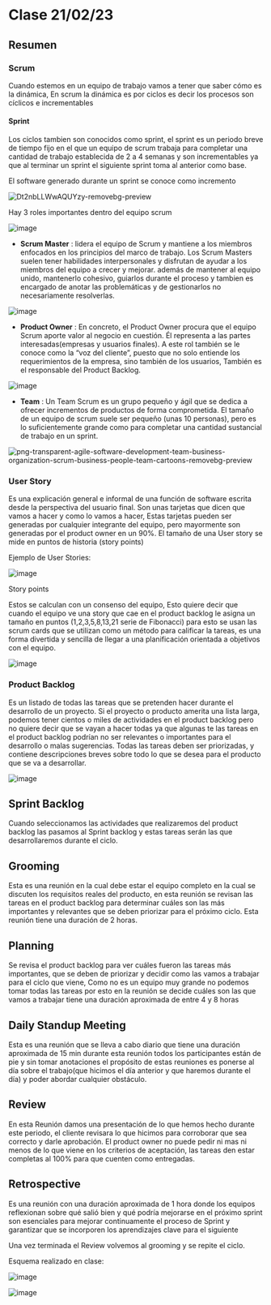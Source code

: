 # Clase 21/02/23 #
## Resumen ##

### Scrum ###

Cuando estemos en un equipo de trabajo vamos a tener que saber cómo es la dinámica, En scrum la dinámica es por ciclos es decir los procesos son cíclicos e incrementables 

#### Sprint ####

Los ciclos tambien son conocidos como sprint, el sprint es un periodo breve de tiempo fijo en el que un equipo de scrum trabaja para completar una cantidad de trabajo establecida de 2 a 4 semanas y son incrementables ya que al terminar un sprint el siguiente sprint toma al anterior como base.

El software generado durante un sprint se conoce como incremento


![Dt2nbLLWwAQUYzy-removebg-preview](https://user-images.githubusercontent.com/123017277/220518748-7078719c-4f83-4ec1-b7fc-b03895d42d85.png)

Hay 3 roles importantes dentro del equipo scrum

![image](https://user-images.githubusercontent.com/123017277/220528152-d389cf3b-d965-4db1-946f-f9dccbf0b9ca.png)

- **Scrum Master** : lidera el equipo de Scrum y mantiene a los miembros enfocados en los principios del marco de trabajo. Los Scrum Masters suelen tener habilidades interpersonales y disfrutan de ayudar a los miembros del equipo a crecer y mejorar.  además de mantener al equipo unido, mantenerlo cohesivo,  guiarlos durante el proceso y tambien es encargado de anotar las problemáticas y de gestionarlos no necesariamente resolverlas.

![image](https://user-images.githubusercontent.com/123017277/220531279-78d8e3c0-8fd0-49ff-b562-91b3a46ae094.png)

- **Product Owner** : En concreto, el Product Owner procura que el equipo Scrum aporte valor al negocio en cuestión. Él representa a las partes interesadas(empresas y usuarios finales). A este rol también se le conoce como la “voz del cliente”, puesto que no solo entiende los requerimientos de la empresa, sino también de los usuarios, También es el responsable del Product Backlog.

![image](https://user-images.githubusercontent.com/123017277/220530005-a619da28-3929-4ead-975b-59ac2cfa9317.png)

- **Team** : Un Team Scrum es un grupo pequeño y ágil que se dedica a ofrecer incrementos de productos de forma comprometida. El tamaño de un equipo de scrum suele ser              pequeño (unas 10 personas), pero es lo suficientemente grande como para completar una cantidad sustancial de trabajo en un sprint.

![png-transparent-agile-software-development-team-business-organization-scrum-business-people-team-cartoons-removebg-preview](https://user-images.githubusercontent.com/123017277/220531907-aad2e88b-cdef-4b71-9b5e-11f12ef1d25b.png)

### User Story ###

Es una explicación general e informal de una función de software escrita desde la perspectiva del usuario final. Son unas tarjetas que dicen que vamos a hacer y como lo vamos a hacer, Estas tarjetas pueden ser generadas por cualquier integrante del equipo, pero mayormente son generadas por el product owner en un 90%. El tamaño de una User story se mide en puntos de historia (story points)

Ejemplo de User Stories:

![image](https://user-images.githubusercontent.com/123017277/220520569-b65cd898-8047-4c17-8e74-c5d865a5a5d9.png)

Story points 

Estos se calculan con un consenso del equipo, Esto quiere decir que cuando el equipo ve una story que cae en el product backlog le asigna un tamaño en puntos (1,2,3,5,8,13,21 serie de Fibonacci) para esto se usan las scrum cards que se utilizan como un método para calificar la tareas, es una forma divertida y sencilla de llegar a una planificación orientada a objetivos con el equipo.

![image](https://user-images.githubusercontent.com/123017277/220536679-6c2357f1-a0e7-49b5-8bee-8fdd2aa11862.png)


### Product Backlog ###

Es un listado de todas las tareas que se pretenden hacer durante el desarrollo de un proyecto. Si el proyecto o producto amerita una lista larga, podemos tener cientos o miles de actividades en el product backlog pero no quiere decir que se vayan a hacer todas ya que algunas te las tareas en el product backlog podrían no ser relevantes o importantes para el desarrollo o malas sugerencias. Todas las tareas deben ser priorizadas, y contiene descripciones breves sobre todo lo que se desea para el producto que se va a desarrollar.

![image](https://user-images.githubusercontent.com/123017277/220533654-41defb7a-502e-4121-87fa-d8becdc0729c.png)

## Sprint Backlog ##

Cuando seleccionamos las actividades que realizaremos del product backlog las pasamos al Sprint backlog y estas tareas serán las que desarrollaremos durante el ciclo.

## Grooming ##

Esta es una reunión en la cual debe estar el equipo completo en la cual se discuten los requisitos reales del producto, en esta reunión se revisan las tareas en el product backlog para determinar cuáles son las más importantes y relevantes que se deben priorizar para el próximo ciclo. Esta reunión tiene una duración de 2 horas.

## Planning ##

Se revisa el product backlog para ver cuáles fueron las tareas más importantes, que se deben de priorizar y decidir como las vamos a trabajar para el ciclo que viene, Como no es un equipo muy grande no podemos tomar todas las tareas por esto en la reunión se decide cuáles son las que vamos a trabajar tiene una duración aproximada de entre 4 y 8 horas

## Daily Standup Meeting ##

Esta es una reunión que se lleva a cabo diario que tiene una duración aproximada de 15 min durante esta reunión todos los participantes están de pie y sin tomar anotaciones el propósito de estas reuniones es ponerse al día sobre el trabajo(que hicimos el día anterior y que haremos durante el día) y poder abordar cualquier obstáculo.

## Review ##

En esta Reunión damos una presentación de lo que hemos hecho durante este periodo, el cliente revisara lo que hicimos para corroborar que sea correcto y darle aprobación. El product owner no puede pedir ni mas ni menos de lo que viene en los criterios de aceptación, las tareas den estar completas al 100% para que cuenten como entregadas.

## Retrospective ##

Es una reunión con una duración aproximada de 1 hora donde los equipos reflexionan sobre qué salió bien y qué podría mejorarse en el próximo sprint son esenciales para mejorar continuamente el proceso de Sprint y garantizar que se incorporen los aprendizajes clave para el siguiente

Una vez terminada el Review volvemos al grooming y se repite el ciclo.


Esquema realizado en clase:

![image](https://user-images.githubusercontent.com/123017277/220554889-5d244dfd-30f4-41a4-96fc-55058347f553.png)

![image](https://user-images.githubusercontent.com/123017277/220555978-e3c8e506-ed67-4e47-9d19-dd51c8b1f4e3.png)
